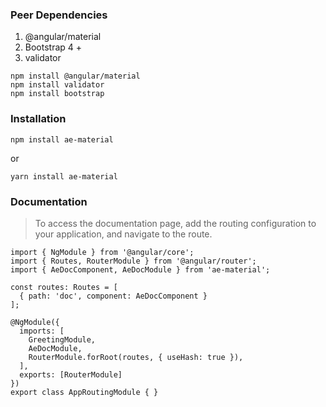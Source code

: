 
### Peer Dependencies 
1. @angular/material 
2. Bootstrap 4 + 
3. validator

````
npm install @angular/material 
npm install validator
npm install bootstrap

````

### Installation 

````
npm install ae-material
````
or 
````
yarn install ae-material
````

### Documentation 

> To access the documentation page, add the routing configuration to your application, and navigate to the route.


````
import { NgModule } from '@angular/core';
import { Routes, RouterModule } from '@angular/router';
import { AeDocComponent, AeDocModule } from 'ae-material';

const routes: Routes = [
  { path: 'doc', component: AeDocComponent }
];

@NgModule({
  imports: [
    GreetingModule,
    AeDocModule,
    RouterModule.forRoot(routes, { useHash: true }),
  ],
  exports: [RouterModule]
})
export class AppRoutingModule { }

````